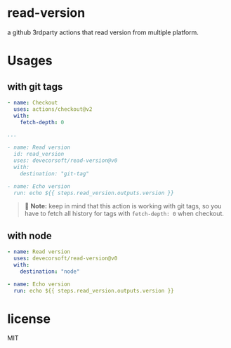 # read-version

a github 3rdparty actions that read version from multiple platform.

# Usages

## with git tags

```yaml
- name: Checkout
  uses: actions/checkout@v2
  with:
    fetch-depth: 0

...

- name: Read version
  id: read_version
  uses: devecorsoft/read-version@v0
  with:
    destination: "git-tag"

- name: Echo version
  run: echo ${{ steps.read_version.outputs.version }}
```

> :memo: **Note:** keep in mind that this action is working with git tags, so you have to fetch all history for tags with `fetch-depth: 0` when checkout.

## with node

```yaml
- name: Read version
  uses: devecorsoft/read-version@v0
  with:
    destination: "node"

- name: Echo version
  run: echo ${{ steps.read_version.outputs.version }}
```

# license

MIT
